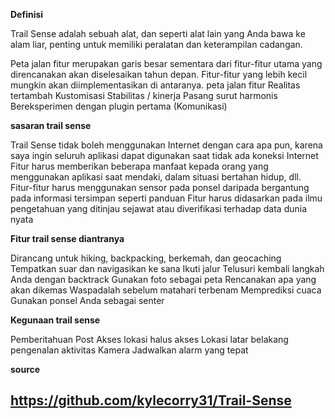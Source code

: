 **Definisi**

Trail Sense adalah sebuah alat, dan seperti alat lain yang Anda bawa ke alam liar, penting untuk memiliki peralatan dan keterampilan cadangan.

Peta jalan fitur merupakan garis besar sementara dari fitur-fitur utama yang direncanakan akan diselesaikan tahun depan. Fitur-fitur yang lebih kecil mungkin akan diimplementasikan di antaranya.
peta jalan fitur
Realitas tertambah
Kustomisasi
Stabilitas / kinerja
Pasang surut harmonis
Bereksperimen dengan plugin pertama (Komunikasi)

**sasaran trail sense**

Trail Sense tidak boleh menggunakan Internet dengan cara apa pun, karena saya ingin seluruh aplikasi dapat digunakan saat tidak ada koneksi Internet
Fitur harus memberikan beberapa manfaat kepada orang yang menggunakan aplikasi saat mendaki, dalam situasi bertahan hidup, dll.
Fitur-fitur harus menggunakan sensor pada ponsel daripada bergantung pada informasi tersimpan seperti panduan
Fitur harus didasarkan pada ilmu pengetahuan yang ditinjau sejawat atau diverifikasi terhadap data dunia nyata

**Fitur trail sense diantranya**

Dirancang untuk hiking, backpacking, berkemah, dan geocaching
Tempatkan suar dan navigasikan ke sana
Ikuti jalur
Telusuri kembali langkah Anda dengan backtrack
Gunakan foto sebagai peta
Rencanakan apa yang akan dikemas
Waspadalah sebelum matahari terbenam
Memprediksi cuaca
Gunakan ponsel Anda sebagai senter

**Kegunaan trail sense**

Pemberitahuan Post 
Akses lokasi halus
akses Lokasi latar belakang 
pengenalan aktivitas
Kamera
Jadwalkan alarm yang tepat

**source**
## https://github.com/kylecorry31/Trail-Sense

